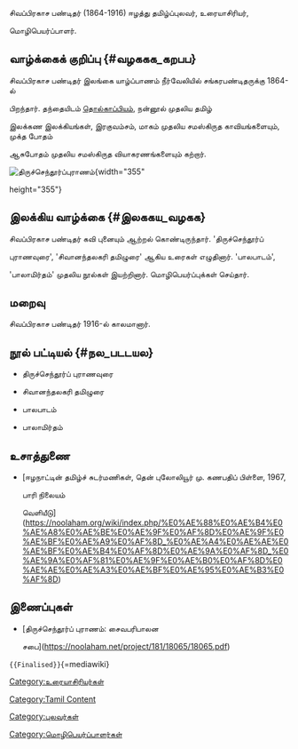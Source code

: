 சிவப்பிரகாச பண்டிதர் (1864-1916) ஈழத்து தமிழ்ப்புலவர், உரையாசிரியர்,
மொழிபெயர்ப்பாளர்.

## வாழ்க்கைக் குறிப்பு {#வழககக_கறபப}

சிவப்பிரகாச பண்டிதர் இலங்கை யாழ்ப்பாணம் நீர்வேலியில் சங்கரபண்டிதருக்கு 1864-ல்
பிறந்தார். தந்தையிடம் [தொல்காப்பியம்](தொல்காப்பியம் "wikilink"), நன்னூல் முதலிய தமிழ்
இலக்கண இலக்கியங்கள், இரகுவம்சம், மாகம் முதலிய சமஸ்கிருத காவியங்களையும், முக்த போதம்
ஆசுபோதம் முதலிய சமஸ்கிருத வியாகரணங்களையும் கற்றார்.
![திருச்செந்தூர்ப்புராணம்](திருச்செந்தூர்ப்புராணம்.png "திருச்செந்தூர்ப்புராணம்"){width="355"
height="355"}

## இலக்கிய வாழ்க்கை {#இலககய_வழகக}

சிவப்பிரகாச பண்டிதர் கவி புனையும் ஆற்றல் கொண்டிருந்தார். \'திருச்செந்தூர்ப்
புராணவுரை\', \'சிவானந்தலகரி தமிழுரை\' ஆகிய உரைகள் எழுதினார். \'பாலபாடம்\',
\'பாலாமிர்தம்\' முதலிய நூல்கள் இயற்றினார். மொழிபெயர்ப்புக்கள் செய்தார்.

## மறைவு

சிவப்பிரகாச பண்டிதர் 1916-ல் காலமானார்.

## நூல் பட்டியல் {#நல_படடயல}

-   திருச்செந்தூர்ப் புராணவுரை
-   சிவானந்தலகரி தமிழுரை
-   பாலபாடம்
-   பாலாமிர்தம்

## உசாத்துணை

-   [ஈழநாட்டின் தமிழ்ச் சுடர்மணிகள், தென் புலோலியூர் மு. கணபதிப் பிள்ளை, 1967,
    பாரி நிலையம்
    வெளியீடு](https://noolaham.org/wiki/index.php/%E0%AE%88%E0%AE%B4%E0%AE%A8%E0%AE%BE%E0%AE%9F%E0%AF%8D%E0%AE%9F%E0%AE%BF%E0%AE%A9%E0%AF%8D_%E0%AE%A4%E0%AE%AE%E0%AE%BF%E0%AE%B4%E0%AF%8D%E0%AE%9A%E0%AF%8D_%E0%AE%9A%E0%AF%81%E0%AE%9F%E0%AE%B0%E0%AF%8D%E0%AE%AE%E0%AE%A3%E0%AE%BF%E0%AE%95%E0%AE%B3%E0%AF%8D)

## இணைப்புகள்

-   [திருச்செந்தூர்ப் புராணம்: சைவபரிபாலன
    சபை](https://noolaham.net/project/181/18065/18065.pdf)

`{{Finalised}}`{=mediawiki}

[Category:உரையாசிரியர்கள்](Category:உரையாசிரியர்கள் "wikilink")
[Category:Tamil Content](Category:Tamil_Content "wikilink")
[Category:புலவர்கள்](Category:புலவர்கள் "wikilink")
[Category:மொழிபெயர்ப்பாளர்கள்](Category:மொழிபெயர்ப்பாளர்கள் "wikilink")
